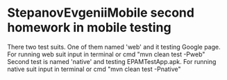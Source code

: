 # StepanovEvgeniiMobile second homework in mobile testing

There two test suits. 
One of them named 'web' and it testing Google page.
For running web suit input in terminal or cmd "mvn clean test -Pweb" 
Second test is named 'native' and testing EPAMTestApp.apk. 
For running native suit input in terminal or cmd "mvn clean test -Pnative" 